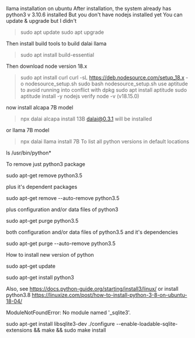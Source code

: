 llama installation on ubuntu
After installation, the system already has python3 v 3.10.6 installed
But you don't have nodejs installed yet
You can update & upgrade but I didn't
>sudo apt update
>sudo apt upgrade

Then install build tools to build dalai llama
>sudo apt install build-essential

Then download node version 18.x
>sudo apt install curl
>curl -sL https://deb.nodesource.com/setup_18.x -o nodesource_setup.sh
>sudo bash nodesource_setup.sh
use aptitude to avoid running into conflict with dpkg
>sudo apt install aptitude
>sudo aptitude install -y nodejs
verify node -v (v18.15.0)


now install alcapa 7B model
>npx dalai alcapa install 13B
>dalai@0.3.1 will be installed
>
or llama 7B model
>npx dalai llama install 7B
To list all python versions in default locations

ls /usr/bin/python*

To remove just python3 package

sudo apt-get remove python3.5

plus it's dependent packages

sudo apt-get remove --auto-remove python3.5

plus configuration and/or data files of python3

sudo apt-get purge python3.5

both configuration and/or data files of python3.5 and it's dependencies

sudo apt-get purge --auto-remove python3.5

How to install new version of python

sudo apt-get update

sudo apt-get install python3

Also, see https://docs.python-guide.org/starting/install3/linux/ or install python3.8 https://linuxize.com/post/how-to-install-python-3-8-on-ubuntu-18-04/

ModuleNotFoundError: No module named '_sqlite3'.

sudo apt-get install libsqlite3-dev
./configure --enable-loadable-sqlite-extensions && make && sudo make install
